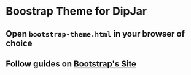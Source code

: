 # Boostrap Theme for DipJar
## Open `bootstrap-theme.html` in your browser of choice

## Follow guides on [Bootstrap's Site](http://getbootstrap.com)